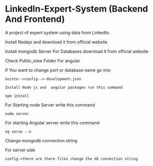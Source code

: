 # LinkedIn-Expert-System (Backend And Frontend)
A project of expert system using data from LinkedIn.

Install Nodejs and download it from official website

Install mongodb Server For Databases download it from official website

Check Public_view Folder For angular

If You want to change port or database name go into 

```
Gointo-->config-->-development.json
```

```
Install Node js and  angular packages run this command
```

```
npm install
```

For Starting node Server write this command

```
node server
```

For starting Angular server write this command

```
ng serve --o
```

Change mongodb connection string 

For server side 

```
config->there are there files change the db connection string

```




